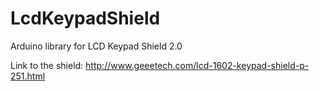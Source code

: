 # LcdKeypadShield
Arduino library for LCD Keypad Shield 2.0

Link to the shield: http://www.geeetech.com/lcd-1602-keypad-shield-p-251.html
